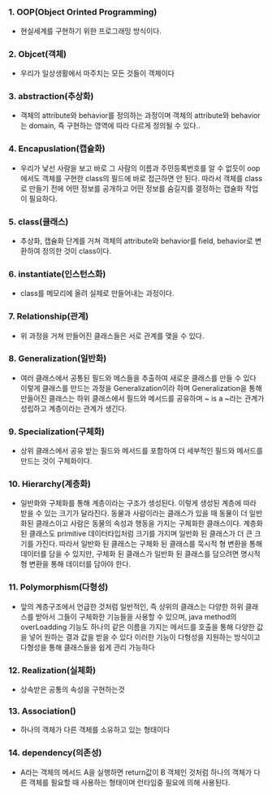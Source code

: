 ## 


### 1. OOP(Object Orinted Programming)
- 현실세계를 구현하기 위한 프로그래밍 방식이다.

### 2. Objcet(객체)
- 우리가 일상생활에서 마주치는 모든 것들이 객체이다

### 3. abstraction(추상화)
- 객체의 attribute와 behavior를 정의하는 과정이며 객체의 attribute와 behavior는 domain, 즉 구현하는 영역에 따라 다르게 정의될 수 있다..

### 4. Encapuslation(캡슐화)
- 우리가 낯선 사람을 보고 바로 그 사람의 이름과 주민등록번호를 알 수 없듯이 oop에서도 객체를 구현한 class의 필드에 바로 접근하면 안 된다. 따라서 객체를 class로 만들기 전에
어떤 정보를 공개하고 어떤 정보를 숨길지를 결정하는 캡슐화 작업이 필요하다. 

### 5. class(클래스)
- 추상화, 캡슐화 단계를 거쳐 객체의 attribute와 behavior를 field, behavior로 변환하여 정의한 것이 class이다.

### 6. instantiate(인스턴스화)
-  class를 메모리에 올려 실제로 만들어내는 과정이다.

### 7. Relationship(관계)
- 위 과정을 거쳐 만들어진 클래스들은 서로 관계를 맺을 수 있다.

### 8. Generalization(일반화)
- 여러 클래스에서 공통된 필드와 메스들을 추출하여 새로운 클래스를 만들 수 있다 이렇게 클래스를 만드는 과정을 Generalization이라 하며 Generalization을 통해 만들어진 클래스는
하위 클래스에서 필드와 메서드를 공유하며 ~ is a ~라는 관계가 성립하고 계층이라는 관계가 생긴다.

### 9. Specialization(구체화)
- 상위 클래스에서 공유 받는 필드와 메서드를 포함하여 더 세부적인 필드와 메서드를 만드는 것이 구체화이다. 

### 10. Hierarchy(계층화)
- 일반화와 구체화를 통해 계층이라는 구조가 생성된다. 이렇게 생성된 계층에 따라 받을 수 있는 크기가 달라진다. 동물과 사람이라는 클래스가 있을 때 동물이 더 일반화된 클래스이고 사람은 동물의 
속성과 행동을 가지는 구체화한 클래스이다. 계층화된 클래스도 primitive 데이터타입처럼 크기를 가지며 일반화 된 클래스가 더 큰 크기를 가진다. 따라서 일반화 된 클래스는 구체화 된 클래스를 묵시적 형 변환을 통해
데이터를 담을 수 있지만, 구체화 된 클래스가 일반화 된 클래스를 담으려면 명시적 형 변환을 통해 데이터를 담아야 한다.

### 11. Polymorphism(다형성)
- 앞의 계층구조에서 언급한 것처럼 일반적인, 즉 상위의 클래스는 다양한 하위 클래스를 받아서 그들이 구체화한 기능들을 사용할 수 있으며, java method의 overLoadding 기능도
하나의 같은 이름을 가지는 메서드를 호출을 통해 다양한 값을 넣어 원하는 결과 값을 받을 수 있다 이러한 기능이 다형성을 지원하는 방식이고 다형성을 통해 클래스들을 쉽게 관리 가능하다

### 12. Realization(실체화)
- 상속받은 공통의 속성을 구현하는것 

### 13. Association()
- 하나의 객체가 다른 객체를 소유하고 있는 형태이다

### 14. dependency(의존성)
- A라는 객체의 메서드 A을 실행하면 return값이 B 객체인 것처럼 하나의 객체가 다른 객체를 필요할 때 사용하는 형태이며 런타임중 필요에 의해 사용된다.
